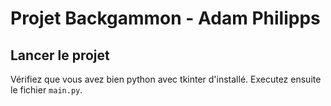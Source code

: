 # Projet Backgammon - Adam Philipps

## Lancer le projet

Vérifiez que vous avez bien python avec tkinter d'installé.
Executez ensuite le fichier `main.py`.
